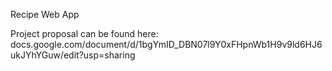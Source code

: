 Recipe Web App

Project proposal can be found here:
docs.google.com/document/d/1bgYmID_DBN07l9Y0xFHpnWb1H9v9ld6HJ6ukJYhYGuw/edit?usp=sharing